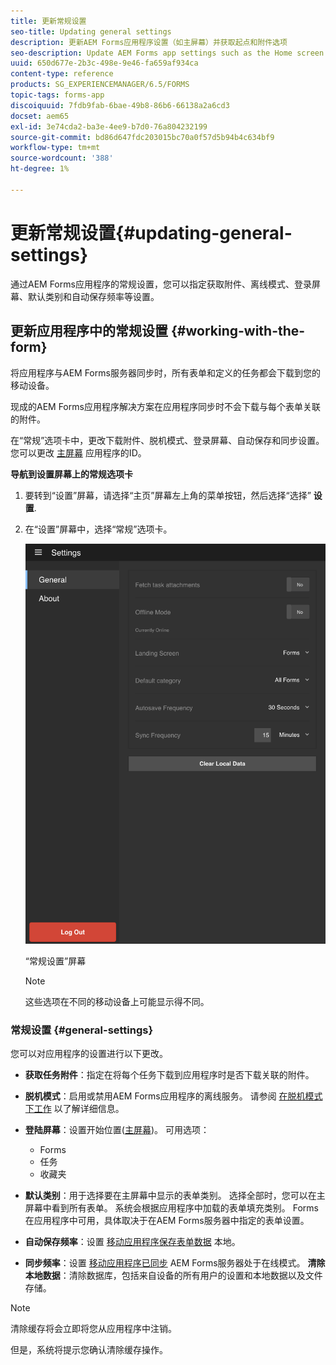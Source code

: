 ```yaml
---
title: 更新常规设置
seo-title: Updating general settings
description: 更新AEM Forms应用程序设置（如主屏幕）并获取起点和附件选项
seo-description: Update AEM Forms app settings such as the Home screen and fetch Startpoints and attachments options
uuid: 650d677e-2b3c-498e-9e46-fa659af934ca
content-type: reference
products: SG_EXPERIENCEMANAGER/6.5/FORMS
topic-tags: forms-app
discoiquuid: 7fdb9fab-6bae-49b8-86b6-66138a2a6cd3
docset: aem65
exl-id: 3e74cda2-ba3e-4ee9-b7d0-76a804232199
source-git-commit: bd86d647fdc203015bc70a0f57d5b94b4c634bf9
workflow-type: tm+mt
source-wordcount: '388'
ht-degree: 1%

---
```


# 更新常规设置{#updating-general-settings}

通过AEM Forms应用程序的常规设置，您可以指定获取附件、离线模式、登录屏幕、默认类别和自动保存频率等设置。

## 更新应用程序中的常规设置 {#working-with-the-form}

将应用程序与AEM Forms服务器同步时，所有表单和定义的任务都会下载到您的移动设备。

现成的AEM Forms应用程序解决方案在应用程序同步时不会下载与每个表单关联的附件。

在“常规”选项卡中，更改下载附件、脱机模式、登录屏幕、自动保存和同步设置。 您可以更改 [主屏幕](../../forms/using/home-screen.md) 应用程序的ID。

**导航到设置屏幕上的常规选项卡**

1. 要转到“设置”屏幕，请选择“主页”屏幕左上角的菜单按钮，然后选择“选择” **设置**.
1. 在“设置”屏幕中，选择“常规”选项卡。

   ![AEM Forms应用程序中的常规设置](assets/gen-settings-1.png)

   “常规设置”屏幕

   >[!NOTE]
   >
   >这些选项在不同的移动设备上可能显示得不同。

### 常规设置 {#general-settings}

您可以对应用程序的设置进行以下更改。

* **获取任务附件**：指定在将每个任务下载到应用程序时是否下载关联的附件。
* **脱机模式**：启用或禁用AEM Forms应用程序的离线服务。 请参阅 [在脱机模式下工作](/help/forms/using/work-offline-mode.md) 以了解详细信息。
* **登陆屏幕**：设置开始位置([主屏幕](../../forms/using/home-screen.md))。
可用选项：

   * Forms
   * 任务
   * 收藏夹

* **默认类别**：用于选择要在主屏幕中显示的表单类别。 选择全部时，您可以在主屏幕中看到所有表单。 系统会根据应用程序中加载的表单填充类别。 Forms在应用程序中可用，具体取决于在AEM Forms服务器中指定的表单设置。

* **自动保存频率**：设置 [移动应用程序保存表单数据](../../forms/using/autosave-data-app.md) 本地。
* **同步频率**：设置 [移动应用程序已同步](../../forms/using/sync-app.md) AEM Forms服务器处于在线模式。
  **清除本地数据**：清除数据库，包括来自设备的所有用户的设置和本地数据以及文件存储。

>[!NOTE]
>
>清除缓存将会立即将您从应用程序中注销。
>
>但是，系统将提示您确认清除缓存操作。
